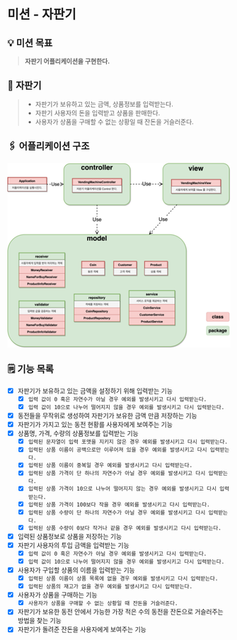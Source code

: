 # 미션 - 자판기

## 💡 미션 목표

> **자판기 어플리케이션을 구현한다.**

## 🥤 자판기

> - 자판기가 보유하고 있는 금액, 상품정보를 입력받는다.
> - 자판기 사용자의 돈을 입력받고 상품을 판매한다.
> - 사용자가 상품을 구매할 수 없는 상황일 때 잔돈을 거슬러준다.

## 🖇 어플리케이션 구조

![](../image/diagram.png)

## 🗒 기능 목록

- [x] 자판기가 보유하고 있는 금액을 설정하기 위해 입력받는 기능
    - [x] `입력 값이 0 혹은 자연수가 아닐 경우 예외를 발생시키고 다시 입력받는다.`
    - [x] `입력 값이 10으로 나누어 떨어지지 않을 경우 예외를 발생시키고 다시 입력받는다.`
- [x] 동전들을 무작위로 생성하여 자판기가 보유한 금액 만큼 저장하는 기능
- [x] 자판기가 가지고 있는 동전 현황를 사용자에게 보여주는 기능
- [x] 상품명, 가격, 수량의 상품정보를 입력받는 기능
    - [x] `입력된 문자열이 입력 포맷을 지키지 않은 경우 예외를 발생시키고 다시 입력받는다.`
    - [x] `입력된 상품 이름이 공백으로만 이루어져 있을 경우 예외를 발생시키고 다시 입력받는다.`
    - [x] `입력된 상품 이름이 중복일 경우 예외를 발생시키고 다시 입력받는다.`
    - [x] `입력된 상품 가격이 단 하나의 자연수가 아닐 경우 예외를 발생시키고 다시 입력받는다.`
    - [x] `입력된 상품 가격이 10으로 나누어 떨어지지 않는 경우 예외를 발생시키고 다시 입력받는다.`
    - [x] `입력된 상품 가격이 100보다 작을 경우 예외를 발생시키고 다시 입력받는다.`
    - [x] `입력된 상품 수량이 단 하나의 자연수가 아닐 경우 예외를 발생시키고 다시 입력받는다.`
    - [x] `입력된 상품 수량이 0보다 작거나 같을 경우 예외를 발생시키고 다시 입력받는다.`
- [x] 입력된 상품정보로 상품을 저장하는 기능
- [x] 자판기 사용자의 투입 금액을 입력받는 기능
    - [x] `입력 값이 0 혹은 자연수가 아닐 경우 예외를 발생시키고 다시 입력받는다.`
    - [x] `입력 값이 10으로 나누어 떨어지지 않을 경우 예외를 발생시키고 다시 입력받는다.`
- [x] 사용자가 구입할 상품의 이름을 입력받는 기능
    - [x] `입력된 상품 이름이 상품 목록에 없을 경우 예외를 발생시키고 다시 입력받는다.`
    - [x] `입력된 상품의 재고가 없을 경우 예외를 발생시키고 다시 입력받는다.`
- [x] 사용자가 상품을 구매하는 기능
    - [x] `사용자가 상품을 구매할 수 없는 상황일 때 잔돈을 거슬러준다.`
- [x] 자판기가 보유한 동전 안에서 가능한 가장 적은 수의 동전을 잔돈으로 거슬러주는 방법을 찾는 기능
- [x] 자판기가 돌려준 잔돈을 사용자에게 보여주는 기능
